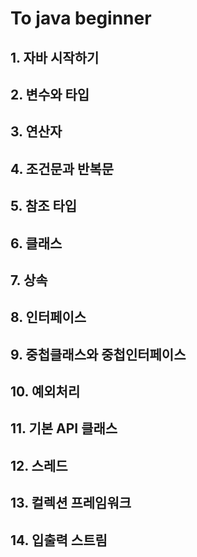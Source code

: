 # To java beginner

## 1. 자바 시작하기

## 2. 변수와 타입

## 3. 연산자

## 4. 조건문과 반복문

## 5. 참조 타입

## 6. 클래스

## 7. 상속

## 8. 인터페이스

## 9. 중첩클래스와 중첩인터페이스

## 10. 예외처리

## 11. 기본 API 클래스

## 12. 스레드

## 13. 컬렉션 프레임워크

## 14. 입출력 스트림

